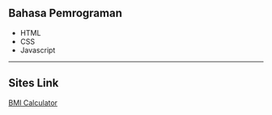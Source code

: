 ## Bahasa Pemrograman
- HTML
- CSS
- Javascript

---

## Sites Link
[BMI Calculator](https://jelang-bmi-calculator.netlify.app/)